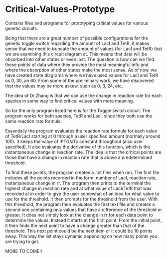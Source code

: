 # Critical-Values-Prototype
Contains files and programs for prototyping critical values for various genetic circuits.

Being that there are a great number of possible configurations for the genetic toggle switch reqarding the amount of LacI and TetR, it makes sense that we need to truncate the amount of values (for LacI and TetR) that we are examining this circuit diagram at. This means that data will be obsorbed into other states or even lost. The question is how can we find these points of data where they provide the most meaningful info and where the obsorption of other states make the most sense. As of now, we have created state diagrams where we have used values for LacI and TetR as 0, 30, an 60. From some of the preliminary work, we have discovered that the values may be more askew, such as 0, 3, 24, etc.

The idea of Dr.Zhang is that we can use the change in reaction rate for each species in some way to find critical values with more meaning.

So far the only program listed here is for the Toggle switch circuit. The program works for both species, TetR and LacI, since  they both use the same reaction rate formula.

Essentially the program evaluates the reaction rate formula for each value of TetR/LacI starting at 0 through  a user specified amount (normally around 100). It keeps the value of IPTG/aTc constant throughout (also user specified). It also evaluates the derivative of this function, which is the instantaneous change in reaction rate. The idea is that the critical points are those that have a change in reaction rate that is above a predetermined threshold.

To find these points, the program creates a .txt files when ran. The first file includes all the points recorded in the form: number of LacI, reaction rate, instantaneous change in rr. The program then prints to the terminal the highest change in reaction rate and at what value of LacI/TetR that was recorded at in order to give the user somewhat of an idea for what value to use for the threshold. It then prompts for the threshold from the user. With this threshold, the program then evaluates the first text file and creates a second one containing only values that have a difference of the threshold or greater. It does not simply look at the change in rr for each data point to determine the values. Instead it starts at the first point. From the initial point, it then finds the next point to have a change greater than that of the threshold. This next point could be the next item or it could be 10 points away. This way the list stays dynamic depending on how many points you are trying to get.

MORE TO COME!!
